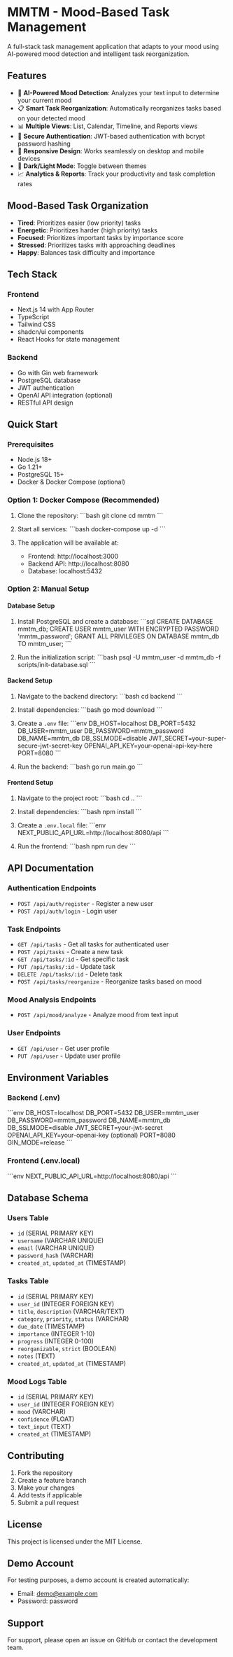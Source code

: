 # MMTM - Mood-Based Task Management

A full-stack task management application that adapts to your mood using AI-powered mood detection and intelligent task reorganization.

## Features

- 🧠 **AI-Powered Mood Detection**: Analyzes your text input to determine your current mood
- 📋 **Smart Task Reorganization**: Automatically reorganizes tasks based on your detected mood
- 📊 **Multiple Views**: List, Calendar, Timeline, and Reports views
- 🔐 **Secure Authentication**: JWT-based authentication with bcrypt password hashing
- 📱 **Responsive Design**: Works seamlessly on desktop and mobile devices
- 🌙 **Dark/Light Mode**: Toggle between themes
- 📈 **Analytics & Reports**: Track your productivity and task completion rates

## Mood-Based Task Organization

- **Tired**: Prioritizes easier (low priority) tasks
- **Energetic**: Prioritizes harder (high priority) tasks
- **Focused**: Prioritizes important tasks by importance score
- **Stressed**: Prioritizes tasks with approaching deadlines
- **Happy**: Balances task difficulty and importance

## Tech Stack

### Frontend
- Next.js 14 with App Router
- TypeScript
- Tailwind CSS
- shadcn/ui components
- React Hooks for state management

### Backend
- Go with Gin web framework
- PostgreSQL database
- JWT authentication
- OpenAI API integration (optional)
- RESTful API design

## Quick Start

### Prerequisites
- Node.js 18+
- Go 1.21+
- PostgreSQL 15+
- Docker & Docker Compose (optional)

### Option 1: Docker Compose (Recommended)

1. Clone the repository:
\`\`\`bash
git clone <repository-url>
cd mmtm
\`\`\`

2. Start all services:
\`\`\`bash
docker-compose up -d
\`\`\`

3. The application will be available at:
   - Frontend: http://localhost:3000
   - Backend API: http://localhost:8080
   - Database: localhost:5432

### Option 2: Manual Setup

#### Database Setup
1. Install PostgreSQL and create a database:
\`\`\`sql
CREATE DATABASE mmtm_db;
CREATE USER mmtm_user WITH ENCRYPTED PASSWORD 'mmtm_password';
GRANT ALL PRIVILEGES ON DATABASE mmtm_db TO mmtm_user;
\`\`\`

2. Run the initialization script:
\`\`\`bash
psql -U mmtm_user -d mmtm_db -f scripts/init-database.sql
\`\`\`

#### Backend Setup
1. Navigate to the backend directory:
\`\`\`bash
cd backend
\`\`\`

2. Install dependencies:
\`\`\`bash
go mod download
\`\`\`

3. Create a `.env` file:
\`\`\`env
DB_HOST=localhost
DB_PORT=5432
DB_USER=mmtm_user
DB_PASSWORD=mmtm_password
DB_NAME=mmtm_db
DB_SSLMODE=disable
JWT_SECRET=your-super-secure-jwt-secret-key
OPENAI_API_KEY=your-openai-api-key-here
PORT=8080
\`\`\`

4. Run the backend:
\`\`\`bash
go run main.go
\`\`\`

#### Frontend Setup
1. Navigate to the project root:
\`\`\`bash
cd ..
\`\`\`

2. Install dependencies:
\`\`\`bash
npm install
\`\`\`

3. Create a `.env.local` file:
\`\`\`env
NEXT_PUBLIC_API_URL=http://localhost:8080/api
\`\`\`

4. Run the frontend:
\`\`\`bash
npm run dev
\`\`\`

## API Documentation

### Authentication Endpoints
- `POST /api/auth/register` - Register a new user
- `POST /api/auth/login` - Login user

### Task Endpoints
- `GET /api/tasks` - Get all tasks for authenticated user
- `POST /api/tasks` - Create a new task
- `GET /api/tasks/:id` - Get specific task
- `PUT /api/tasks/:id` - Update task
- `DELETE /api/tasks/:id` - Delete task
- `POST /api/tasks/reorganize` - Reorganize tasks based on mood

### Mood Analysis Endpoints
- `POST /api/mood/analyze` - Analyze mood from text input

### User Endpoints
- `GET /api/user` - Get user profile
- `PUT /api/user` - Update user profile

## Environment Variables

### Backend (.env)
\`\`\`env
DB_HOST=localhost
DB_PORT=5432
DB_USER=mmtm_user
DB_PASSWORD=mmtm_password
DB_NAME=mmtm_db
DB_SSLMODE=disable
JWT_SECRET=your-jwt-secret
OPENAI_API_KEY=your-openai-key (optional)
PORT=8080
GIN_MODE=release
\`\`\`

### Frontend (.env.local)
\`\`\`env
NEXT_PUBLIC_API_URL=http://localhost:8080/api
\`\`\`

## Database Schema

### Users Table
- `id` (SERIAL PRIMARY KEY)
- `username` (VARCHAR UNIQUE)
- `email` (VARCHAR UNIQUE)
- `password_hash` (VARCHAR)
- `created_at`, `updated_at` (TIMESTAMP)

### Tasks Table
- `id` (SERIAL PRIMARY KEY)
- `user_id` (INTEGER FOREIGN KEY)
- `title`, `description` (VARCHAR/TEXT)
- `category`, `priority`, `status` (VARCHAR)
- `due_date` (TIMESTAMP)
- `importance` (INTEGER 1-10)
- `progress` (INTEGER 0-100)
- `reorganizable`, `strict` (BOOLEAN)
- `notes` (TEXT)
- `created_at`, `updated_at` (TIMESTAMP)

### Mood Logs Table
- `id` (SERIAL PRIMARY KEY)
- `user_id` (INTEGER FOREIGN KEY)
- `mood` (VARCHAR)
- `confidence` (FLOAT)
- `text_input` (TEXT)
- `created_at` (TIMESTAMP)

## Contributing

1. Fork the repository
2. Create a feature branch
3. Make your changes
4. Add tests if applicable
5. Submit a pull request

## License

This project is licensed under the MIT License.

## Demo Account

For testing purposes, a demo account is created automatically:
- Email: demo@example.com
- Password: password

## Support

For support, please open an issue on GitHub or contact the development team.
